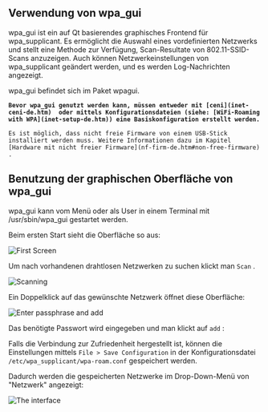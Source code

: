 <div class="divider" id="wpa-roaming-gui"></div>

## Verwendung von wpa_gui

wpa_gui ist ein auf Qt basierendes graphisches Frontend für wpa_supplicant. Es ermöglicht die Auswahl eines vordefinierten Netzwerks und stellt eine Methode zur Verfügung, Scan-Resultate von 802.11-SSID-Scans anzuzeigen. Auch können Netzwerkeinstellungen von wpa_supplicant geändert werden, und es werden Log-Nachrichten angezeigt.

wpa_gui befindet sich im Paket wpagui.

**`Bevor wpa_gui genutzt werden kann, müssen entweder mit [ceni](inet-ceni-de.htm)  oder mittels Konfigurationsdateien (siehe: [WiFi-Roaming with WPA](inet-setup-de.htm)) eine Basiskonfiguration erstellt werden.`** 

`Es ist möglich, dass nicht freie Firmware von einem USB-Stick installiert werden muss. Weitere Informationen dazu im Kapitel [Hardware mit nicht freier Firmware](nf-firm-de.htm#non-free-firmware) .` 

## Benutzung der graphischen Oberfläche von wpa_gui

wpa_gui kann vom Menü oder als User in einem Terminal mit /usr/sbin/wpa_gui gestartet werden.

Beim ersten Start sieht die Oberfläche so aus:

![First Screen](../images-common/images-wpa-roam/wpa-gui-0.01.png "First Screen") 

Um nach vorhandenen drahtlosen Netzwerken zu suchen klickt man `Scan` .

![Scanning](../images-common/images-wpa-roam/wpa-roam-04.png "Scanning") 

Ein Doppelklick auf das gewünschte Netzwerk öffnet diese Oberfläche:

![Enter passphrase and add](../images-common/images-wpa-roam/wpa-roam-05.png "Enter passphrase and add") 

Das benötigte Passwort wird eingegeben und man klickt auf `add` :

Falls die Verbindung zur Zufriedenheit hergestellt ist, können die Einstellungen mittels `File > Save Configuration`  in der Konfigurationsdatei `/etc/wpa_supplicant/wpa-roam.conf`  gespeichert werden.

Dadurch werden die gespeicherten Netzwerke im Drop-Down-Menü von "Netzwerk" angezeigt:

![The interface](../images-common/images-wpa-roam/wpa-roam-01.png "The interface") 

<!--Click on `Connect`  to access the network.

Im Roaming-Modus muss der Scan-Vorgang wiederholt werden.

<div id="rev">Page last revised 10/01/2012 1445 UTC</div>
